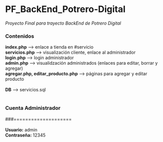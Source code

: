# PF_BackEnd_Potrero-Digital
*Proyecto Final para trayecto BackEnd de Potrero Digital*

### Contenidos 
**index.php** --> enlace a tienda en #servicio<br />
**servicios.php** --> visualización cliente, enlace al administrador<br />
**login.php** --> login administrador<br />
**admin.php** --> visualidzación administrados (enlaces para editar, borrar y agregar)<br />
**agregar.php, editar_producto.php** --> páginas para agregar y editar producto<br />
<br />
**DB** --> servicios.sql  
<br />
### Cuenta Administrador
###====================<br />
<br />
**Usuario:** admin<br />
**Contraseña:** 12345<br />
